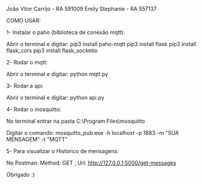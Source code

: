 João Vitor Carrijo - RA 591009
Emily Stephanie - RA 557137

COMO USAR:

1- Instalar o paho (biblioteca de conexão mqtt):

Abrir o terminal e digitar: pip3 install paho-mqtt
                            pip3 install flask
                            pip3 install flask_cors
                            pip3 install flask_socketio

2- Rodar o mqtt:

Abrir o terminal e digitar: python mqtt.py

3- Rodar a api:

Abrir o terminal e digitar: python api.py

4- Rodar o mosquitto:

No terminal entrar na pasta C:\Program Files\mosquitto

Digitar o comando: mosquitto_pub.exe -h localhost -p 1883 -m "SUA MENSAGEM" -t "MQTT"

5- Para visualizar o Historico de mensagens:

No Postman:
Method: GET , Url: http://127.0.0.1:5000/get-messages

Obrigado :)

